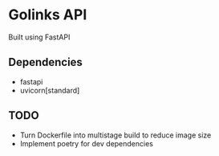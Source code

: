 # Golinks API

Built using FastAPI

## Dependencies

- fastapi
- uvicorn[standard]

## TODO

- Turn Dockerfile into multistage build to reduce image size
- Implement poetry for dev dependencies
